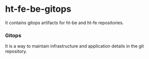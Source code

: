 # ht-fe-be-gitops
It contains gitops artifacts for ht-be and ht-fe repositories.

### Gitops
It is a way to maintain infrastructure and application details in the git repository.




